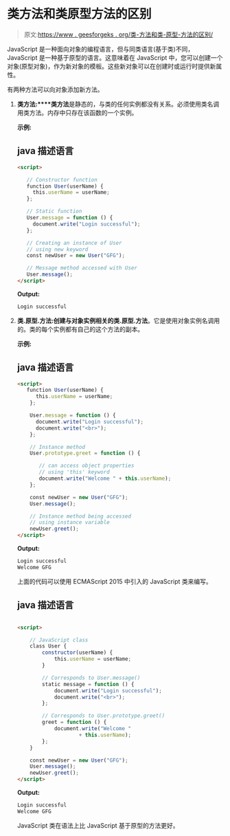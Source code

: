 # 类方法和类原型方法的区别

> 原文:[https://www . geesforgeks . org/类-方法和类-原型-方法的区别/](https://www.geeksforgeeks.org/difference-between-class-method-and-class-prototype-method/)

JavaScript 是一种面向对象的编程语言，但与同类语言(基于类)不同，JavaScript 是一种基于原型的语言。这意味着在 JavaScript 中，您可以创建一个对象(原型对象)，作为新对象的模板。这些新对象可以在创建时或运行时提供新属性。

有两种方法可以向对象添加新方法。

1.  **类方法:****类方法**是静态的，与类的任何实例都没有关系。必须使用类名调用类方法。内存中只存在该函数的一个实例。

    **示例:**

    ## java 描述语言

    ```html
    <script>

       // Constructor function
       function User(userName) {
         this.userName = userName;
       };

       // Static function 
       User.message = function () {
         document.write("Login successful");
       };

       // Creating an instance of User
       // using new keyword
       const newUser = new User("GFG");

       // Message method accessed with User
       User.message(); 
    </script>
    ```

    **Output:**

    ```html
    Login successful
    ```

2.  **类.原型.方法:**创建与对象实例相关的**类.原型.方法**。它是使用对象实例名调用的。类的每个实例都有自己的这个方法的副本。

    **示例:**

    ## java 描述语言

    ```html
    <script>
       function User(userName) {
          this.userName = userName;
        };

        User.message = function () {
          document.write("Login successful");
          document.write("<br>");
        };

        // Instance method 
        User.prototype.greet = function () {

           // can access object properties
           // using 'this' keyword
           document.write("Welcome " + this.userName); 
        };

        const newUser = new User("GFG");
        User.message();

        // Instance method being accessed 
        // using instance variable
        newUser.greet(); 
    </script>
    ```

    **Output:**

    ```html
    Login successful
    Welcome GFG 
    ```

    上面的代码可以使用 ECMAScript 2015 中引入的 JavaScript 类来编写。

    ## java 描述语言

    ```html

    <script>

        // JavaScript class  
        class User {
            constructor(userName) {
                this.userName = userName;
            }

            // Corresponds to User.message()
            static message = function () {
                document.write("Login successful");
                document.write("<br>");
            };

            // Corresponds to User.prototype.greet()
            greet = function () {
                document.write("Welcome " 
                        + this.userName);
            };
        }

        const newUser = new User("GFG");
        User.message();
        newUser.greet();
    </script>
    ```

    **Output:**

    ```html
    Login successful
    Welcome GFG 
    ```

    JavaScript 类在语法上比 JavaScript 基于原型的方法更好。